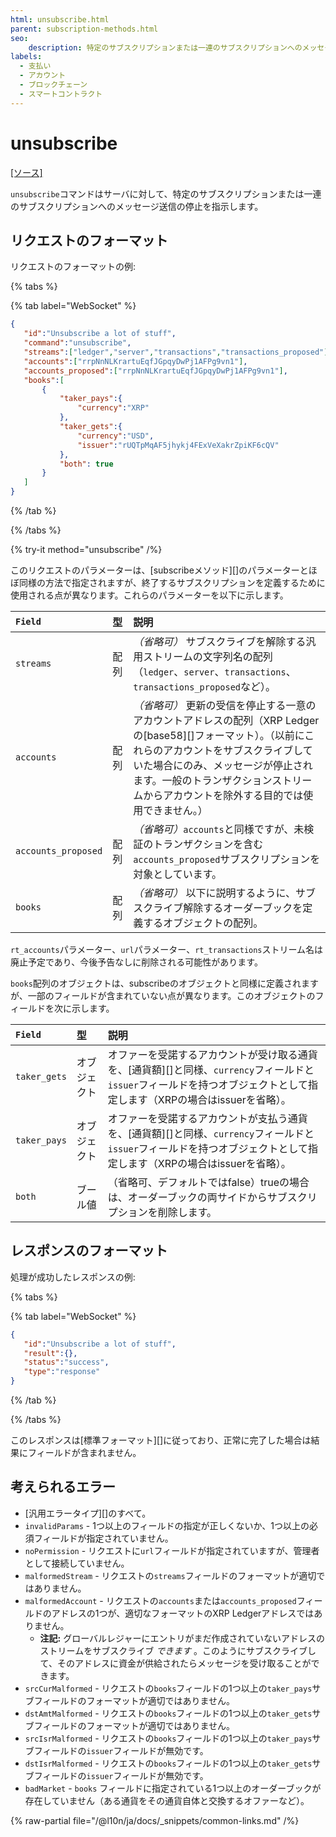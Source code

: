 ```yaml
---
html: unsubscribe.html
parent: subscription-methods.html
seo:
    description: 特定のサブスクリプションまたは一連のサブスクリプションへのメッセージ送信の停止を指示します。
labels:
  - 支払い
  - アカウント
  - ブロックチェーン
  - スマートコントラクト
---
```

# unsubscribe
[[ソース]](https://github.com/XRPLF/rippled/blob/master/src/ripple/rpc/handlers/Unsubscribe.cpp "Source")

`unsubscribe`コマンドはサーバに対して、特定のサブスクリプションまたは一連のサブスクリプションへのメッセージ送信の停止を指示します。

## リクエストのフォーマット
リクエストのフォーマットの例:

{% tabs %}

{% tab label="WebSocket" %}
```json
{
   "id":"Unsubscribe a lot of stuff",
   "command":"unsubscribe",
   "streams":["ledger","server","transactions","transactions_proposed"],
   "accounts":["rrpNnNLKrartuEqfJGpqyDwPj1AFPg9vn1"],
   "accounts_proposed":["rrpNnNLKrartuEqfJGpqyDwPj1AFPg9vn1"],
   "books":[
       {
           "taker_pays":{
               "currency":"XRP"
           },
           "taker_gets":{
               "currency":"USD",
               "issuer":"rUQTpMqAF5jhykj4FExVeXakrZpiKF6cQV"
           },
           "both": true
       }
   ]
}
```
{% /tab %}

{% /tabs %}

{% try-it method="unsubscribe" /%}

このリクエストのパラメーターは、[subscribeメソッド][]のパラメーターとほぼ同様の方法で指定されますが、終了するサブスクリプションを定義するために使用される点が異なります。これらのパラメーターを以下に示します。

| `Field`             | 型  | 説明                                    |
|:--------------------|:------|:-----------------------------------------------|
| `streams`           | 配列 | _（省略可）_ サブスクライブを解除する汎用ストリームの文字列名の配列（`ledger`、`server`、`transactions`、`transactions_proposed`など）。 |
| `accounts`          | 配列 | _（省略可）_ 更新の受信を停止する一意のアカウントアドレスの配列（XRP Ledgerの[base58][]フォーマット）。（以前にこれらのアカウントをサブスクライブしていた場合にのみ、メッセージが停止されます。一般のトランザクションストリームからアカウントを除外する目的では使用できません。） |
| `accounts_proposed` | 配列 | _（省略可）_`accounts`と同様ですが、未検証のトランザクションを含む`accounts_proposed`サブスクリプションを対象としています。 |
| `books`             | 配列 | _（省略可）_ 以下に説明するように、サブスクライブ解除するオーダーブックを定義するオブジェクトの配列。 |

`rt_accounts`パラメーター、`url`パラメーター、`rt_transactions`ストリーム名は廃止予定であり、今後予告なしに削除される可能性があります。

`books`配列のオブジェクトは、subscribeのオブジェクトと同様に定義されますが、一部のフィールドが含まれていない点が異なります。このオブジェクトのフィールドを次に示します。

| `Field`      | 型    | 説明                                         |
|:-------------|:--------|:----------------------------------------------------|
| `taker_gets` | オブジェクト  | オファーを受諾するアカウントが受け取る通貨を、[通貨額][]と同様、`currency`フィールドと`issuer`フィールドを持つオブジェクトとして指定します（XRPの場合はissuerを省略）。 |
| `taker_pays` | オブジェクト  | オファーを受諾するアカウントが支払う通貨を、[通貨額][]と同様、`currency`フィールドと`issuer`フィールドを持つオブジェクトとして指定します（XRPの場合はissuerを省略）。 |
| `both`       | ブール値 | （省略可、デフォルトではfalse）trueの場合は、オーダーブックの両サイドからサブスクリプションを削除します。 |

## レスポンスのフォーマット

処理が成功したレスポンスの例:

{% tabs %}

{% tab label="WebSocket" %}
```json
{
   "id":"Unsubscribe a lot of stuff",
   "result":{},
   "status":"success",
   "type":"response"
}
```
{% /tab %}

{% /tabs %}

このレスポンスは[標準フォーマット][]に従っており、正常に完了した場合は結果にフィールドが含まれません。

## 考えられるエラー

* [汎用エラータイプ][]のすべて。
* `invalidParams` - 1つ以上のフィールドの指定が正しくないか、1つ以上の必須フィールドが指定されていません。
* `noPermission` - リクエストに`url`フィールドが指定されていますが、管理者として接続していません。
* `malformedStream` - リクエストの`streams`フィールドのフォーマットが適切ではありません。
* `malformedAccount` - リクエストの`accounts`または`accounts_proposed`フィールドのアドレスの1つが、適切なフォーマットのXRP Ledgerアドレスではありません。
    * **注記:** グローバルレジャーにエントリがまだ作成されていないアドレスのストリームをサブスクライブ _できます_ 。このようにサブスクライブして、そのアドレスに資金が供給されたらメッセージを受け取ることができます。
* `srcCurMalformed` - リクエストの`books`フィールドの1つ以上の`taker_pays`サブフィールドのフォーマットが適切ではありません。
* `dstAmtMalformed` - リクエストの`books`フィールドの1つ以上の`taker_gets`サブフィールドのフォーマットが適切ではありません。
* `srcIsrMalformed` - リクエストの`books`フィールドの1つ以上の`taker_pays`サブフィールドの`issuer`フィールドが無効です。
* `dstIsrMalformed` - リクエストの`books`フィールドの1つ以上の`taker_gets`サブフィールドの`issuer`フィールドが無効です。
* `badMarket` - `books` フィールドに指定されている1つ以上のオーダーブックが存在していません（ある通貨をその通貨自体と交換するオファーなど）。

{% raw-partial file="/@l10n/ja/docs/_snippets/common-links.md" /%}
